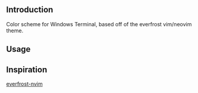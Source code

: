 ## Introduction
Color scheme for Windows Terminal, based off of the everfrost vim/neovim theme.

## Usage

## Inspiration
[everfrost-nvim](https://github.com/neanias/everforest-nvim?tab=readme-ov-file#everforestnvim)

